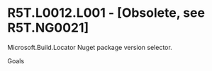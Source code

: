 # R5T.L0012.L001 - [Obsolete, see R5T.NG0021]
Microsoft.Build.Locator Nuget package version selector.

Goals

